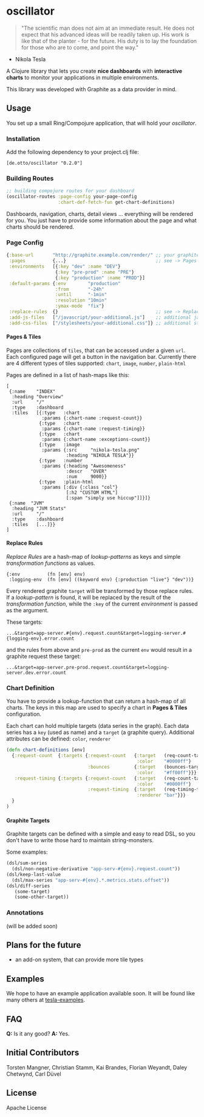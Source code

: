 # oscillator

> "The scientific man does not aim at an immediate result. He does not expect that 
   his advanced ideas will be readily taken up. His work is like that of the planter - 
   for the future. His duty is to lay the foundation for those who are to come, and point 
   the way."
   - Nikola Tesla

A Clojure library that lets you create **nice dashboards** with **interactive charts**
to monitor your applications in multiple environments.

This library was developed with Graphite as a data provider in mind.


## Usage

You set up a small Ring/Compojure application, that will hold your *oscillator*.

### Installation

Add the following dependency to your project.clj file:

`[de.otto/oscillator "0.2.0"]`


### Building Routes

```Clojure
;; building compojure routes for your dashboard
(oscillator-routes :page-config your-page-config
                   :chart-def-fetch-fun get-chart-definitions) 
```

Dashboards, navigation, charts, detail views ... everything will be rendered for you.
You just have to provide some information about the page and what charts should be rendered.

### Page Config

```Clojure
{:base-url       "http://graphite.example.com/render/" ;; your graphite server
 :pages          {...}                                 ;; see -> Pages
 :environments   [{:key "dev" :name "DEV"}
                  {:key "pre-prod" :name "PRE"}
                  {:key "production" :name "PROD"}]
 :default-params {:env        "production"
                  :from       "-24h"
                  :until      "-1min"
                  :resolution "10min"
                  :ymax-mode  "fix"}
 :replace-rules  {}                                    ;; see -> Replace Rules
 :add-js-files   ["/javascript/your-additional.js"]    ;; additional javascript files
 :add-css-files  ["/stylesheets/your-additional.css"]} ;; additional stylesheet files
```

#### Pages & Tiles

Pages are collections of `tiles`, that can be accessed under a given `url`. Each configured
page will get a button in the navigation bar. Currently there are 4 different types of tiles 
supported: `chart`, `image`, `number`, `plain-html` 

Pages are defined in a list of hash-maps like this:
```edn
[
 {:name    "INDEX"
  :heading "Overview"
  :url     "/"
  :type    :dashboard
  :tiles   [{:type   :chart
             :params {:chart-name :request-count}}
            {:type   :chart
             :params {:chart-name :request-timing}}
            {:type   :chart
             :params {:chart-name :exceptions-count}}
            {:type   :image
             :params {:src     "nikola-tesla.png"
                      :heading "NIKOLA TESLA"}}
            {:type   :number
             :params {:heading "Awesomeness"
                      :descr   "OVER"
                      :num     9000}}
            {:type   :plain-html
             :params [:div {:class "col"}
                      [:h2 "CUSTOM HTML"]
                      [:span "simply use hiccup"]]}]}
 {:name  "JVM"
  :heading "JVM Stats"
  :url     "/"
  :type    :dashboard
  :tiles   [...]}}
]
```

#### Replace Rules

*Replace Rules* are a hash-map of *lookup-patterns* as keys and simple *transformation functions* 
as values.

```edn
{:env          (fn [env] env)
 :logging-env  (fn [env] ((keyword env) {:production "live"} "dev"))}
```

Every rendered graphite `target` will be transformed by those replace rules. If a *lookup-pattern*
is found, it will be replaced by the result of the *transformation function*, 
while the `:key` of the current *environment* is passed as the argument.

These targets:

```
...&target=app-server.#{env}.request.count&target=logging-server.#{logging-env}.error.count
```

and the rules from above and `pre-prod` as the current `env` would result 
in a graphite request these target:

```
...&target=app-server.pre-prod.request.count&target=logging-server.dev.error.count
```

### Chart Definition

You have to provide a lookup-function that can return a hash-map of all
charts. The keys in this map are used to specify a chart in **Pages & Tiles**
configuration.

Each chart can hold multiple targets (data series in the graph). Each data series
has a `key` (used as name) and a `target` (a graphite query). Additional attributes
can be defined: `color`, `renderer`

```clojure
(defn chart-definitions [env]
  {:request-count  {:targets {:request-count   {:target   (req-count-target)
                                                :color    "#0000ff"}
                              :bounces         {:target   (bounces-target)
                                                :color    "#ff00ff"}}}
   :request-timing {:targets {:request-count   {:target   (req-count-target)
                                                :color    "#0000ff"}
                              :request-timing  {:target   (req-timing-target)
                                                :renderer "bar"}}}
  }
)
```


#### Graphite Targets

Graphite targets can be defined with a simple and easy to read DSL, 
so you don't have to write those hard to maintain string-monsters.

Some examples:
```Clojure
(dsl/sum-series 
  (dsl/non-negative-derivative "app-serv-#{env}.request.count"))
(dsl/keep-last-value 
  (dsl/max-series "app-serv-#{env}.*.metrics.stats.offset"))
(dsl/diff-series
   (some-target)
   (some-other-target))
```

### Annotations

(will be added soon)


## Plans for the future

* an add-on system, that can provide more tile types


## Examples

We hope to have an example application available soon. It will be found like many others at
[tesla-examples](https://github.com/otto-de/tesla-examples).


## FAQ

**Q:** Is it any good? **A:** Yes.


## Initial Contributors

Torsten Mangner, Christian Stamm, Kai Brandes, Florian Weyandt, Daley Chetwynd, Carl Düvel


## License
Apache License